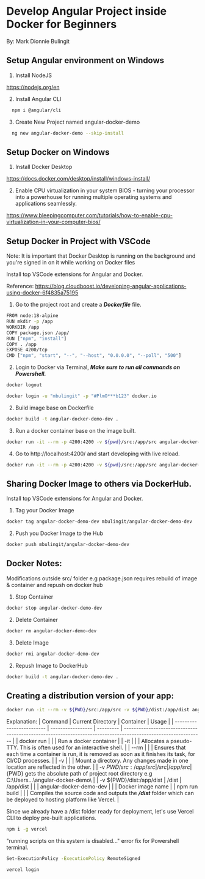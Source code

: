 # Develop Angular Project inside Docker for Beginners

By: Mark Dionnie Bulingit

## Setup Angular environment on Windows

1. Install NodeJS

https://nodejs.org/en

2. Install Angular CLI

```bash
  npm i @angular/cli
```

3. Create New Project named angular-docker-demo

```bash
  ng new angular-docker-demo --skip-install
```

## Setup Docker on Windows

1. Install Docker Desktop

https://docs.docker.com/desktop/install/windows-install/

2. Enable CPU virtualization in your system BIOS - turning your processor into a powerhouse for running multiple operating systems and applications seamlessly.

https://www.bleepingcomputer.com/tutorials/how-to-enable-cpu-virtualization-in-your-computer-bios/

## Setup Docker in Project with VSCode

Note: It is important that Docker Desktop is running on the background and you're signed in on it while working on Docker files

Install top VSCode extensions for Angular and Docker.

Reference: https://blog.cloudboost.io/developing-angular-applications-using-docker-6f4835a75195

1. Go to the project root and create a **_Dockerfile_** file.

```bash
FROM node:18-alpine
RUN mkdir -p /app
WORKDIR /app
COPY package.json /app/
RUN ["npm", "install"]
COPY . /app
EXPOSE 4200/tcp
CMD ["npm", "start", "--", "--host", "0.0.0.0", "--poll", "500"]

```

2. Login to Docker via Terminal, **_Make sure to run all commands on Powershell._**

```bash
docker logout
```

```bash
docker login -u "mbulingit" -p "#PlmO***b123" docker.io
```

2. Build image base on Dockerfile

```bash
docker build -t angular-docker-demo-dev .
```

3. Run a docker container base on the image built.

```bash
docker run -it --rm -p 4200:4200 -v ${pwd}/src:/app/src angular-docker-demo-dev
```

4. Go to http://localhost:4200/ and start developing with live reload.

```bash
docker run -it --rm -p 4200:4200 -v ${pwd}/src:/app/src angular-docker-demo-dev
```

## Sharing Docker Image to others via DockerHub.

Install top VSCode extensions for Angular and Docker.

1. Tag your Docker Image

```bash
docker tag angular-docker-demo-dev mbulingit/angular-docker-demo-dev

```

2. Push you Docker Image to the Hub

```bash
docker push mbulingit/angular-docker-demo-dev

```

## Docker Notes:

Modifications outside src/ folder e.g package.json requires rebuild of image & container and repush on docker hub

1. Stop Container

```bash
docker stop angular-docker-demo-dev
```

2. Delete Container

```bash
docker rm angular-docker-demo-dev
```

3. Delete Image

```bash
docker rmi angular-docker-demo-dev
```

2. Repush Image to DockerHub

```bash
docker build -t angular-docker-demo-dev .
```

## Creating a distribution version of your app:

```bash
docker run -it --rm -v ${PWD}/src:/app/src -v ${PWD}/dist:/app/dist angular-docker-demo-dev npm run build
```

Explanation:
| Command | Current Directory | Container | Usage |
| ------------------------- | ----------------- | --------- | -------------------------------------------------------------------------------------------------------------- |
| docker run | | | Run a docker container |
| \-it | | | Allocates a pseudo-TTY. This is often used for an interactive shell. |
| \--rm | | | Ensures that each time a container is run, it is removed as soon as it finishes its task, for CI/CD processes. |
| \-v | | | Mount a directory. Any changes made in one location are reflected in the other. |
| \-v ${PWD}/src:/app/src   | /src              | /app/src  |${PWD} gets the absolute path of project root directory e.g C:\Users\...\angular-docker-demo\ |
| \-v ${PWD}/dist:/app/dist | /dist | /app/dist | |
| angular-docker-demo-dev | | | Docker image name |
| npm run build | | | Compiles the source code and outputs the **_/dist_** folder which can be deployed to hosting platform like Vercel. |

Since we already have a /dist folder ready for deployment, let's use Vercel CLI to deploy pre-built applications.

```bash
npm i -g vercel
```

"running scripts on this system is disabled..." error fix for Powershell terminal.

```bash
Set-ExecutionPolicy -ExecutionPolicy RemoteSigned
```

```bash
vercel login
```
